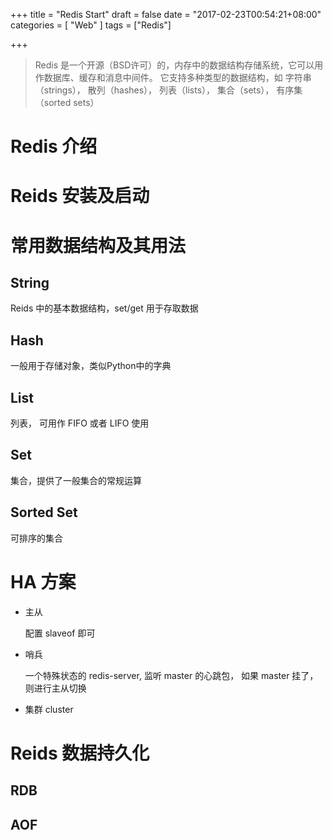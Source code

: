 +++
title = "Redis Start"
draft = false
date = "2017-02-23T00:54:21+08:00"
categories = [ "Web" ]
tags = ["Redis"]

+++

> Redis 是一个开源（BSD许可）的，内存中的数据结构存储系统，它可以用作数据库、缓存和消息中间件。 它支持多种类型的数据结构，如 字符串（strings）， 散列（hashes）， 列表（lists）， 集合（sets）， 有序集（sorted sets） 


# Redis 介绍

# Reids 安装及启动

# 常用数据结构及其用法

## String

Reids 中的基本数据结构，set/get 用于存取数据

## Hash

一般用于存储对象，类似Python中的字典

## List

列表， 可用作 FIFO 或者 LIFO 使用

## Set

集合，提供了一般集合的常规运算

## Sorted Set

可排序的集合

# HA 方案

* 主从

    配置 slaveof 即可

* 哨兵

    一个特殊状态的 redis-server, 监听 master 的心跳包， 如果 master 挂了，则进行主从切换

* 集群 cluster


# Reids 数据持久化

## RDB

## AOF
